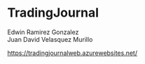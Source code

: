 # TradingJournal

Edwin Ramirez Gonzalez<br>
Juan David Velasquez Murillo<br>

https://tradingjournalweb.azurewebsites.net/